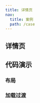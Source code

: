 ```yaml
---
title: 详情页
nav:
  title: 案例
  path: /case
---
```


## 详情页

## 代码演示

### 布局

<code src="./__fixtures__/detail-1.tsx"></code>

### 加载过渡

<code src="./__fixtures__/detail-2.tsx"></code>
